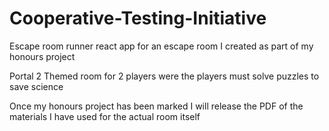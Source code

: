 # Cooperative-Testing-Initiative
Escape room runner react app for an escape room I created as part of my honours project

Portal 2 Themed room for 2 players were the players must solve puzzles to save science

Once my honours project has been marked I will release the PDF of the materials I have used for the actual room itself
